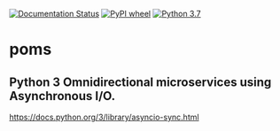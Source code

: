 [![Documentation Status](https://readthedocs.org/projects/poms/badge/?version=latest)](https://poms.readthedocs.io/en/latest/?badge=latest)
[![PyPI wheel](https://img.shields.io/pypi/wheel/poms.svg)](https://pypi.python.org/pypi/poms)
[![Python 3.7](https://img.shields.io/badge/python-3.7-blue.svg)](https://www.python.org/downloads/release/python-370/)



# poms

## Python 3 Omnidirectional microservices using Asynchronous I/O.

<https://docs.python.org/3/library/asyncio-sync.html>

